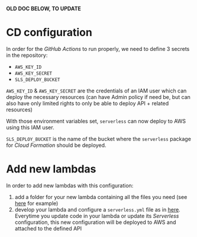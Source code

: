 **OLD DOC BELOW, TO UPDATE**

# CD configuration

In order for the _GitHub Actions_ to run properly, we need to define 3 secrets in the repository:
- `AWS_KEY_ID`
- `AWS_KEY_SECRET`
- `SLS_DEPLOY_BUCKET`

`AWS_KEY_ID` & `AWS_KEY_SECRET` are the credentials of an IAM user which can deploy the necessary resources (can have Admin policy if need be, but can also have only limited rights to only be able to deploy API + related resources)

With those environment variables set, `serverless` can now deploy to AWS using this IAM user.

`SLS_DEPLOY_BUCKET` is the name of the bucket where the `serverless` package for _Cloud Formation_ should be deployed.

# Add new lambdas

In order to add new lambdas with this configuration:
1. add a folder for your new lambda containing all the files you need (see [here](test-lambda) for example)
2. develop your lambda and configure a `serverless.yml` file as in [here](test-lambda/serverless.yml). Everytime you update code in your lambda or update its _Serverless_ configuration, this new configuration will be deployed to AWS and attached to the defined API
